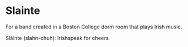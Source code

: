 # Slainte
For a band created in a Boston College dorm room that plays Irish music.

Sláinte (slahn-chuh): Irishspeak for cheers
